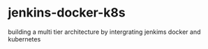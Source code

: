 # jenkins-docker-k8s
building a multi tier architecture by intergrating jenkims docker  and kubernetes 
